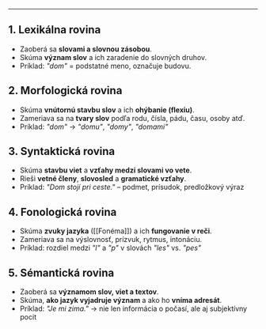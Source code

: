 
---

## 1. Lexikálna rovina
- Zaoberá sa **slovami a slovnou zásobou**.
- Skúma **význam slov** a ich zaradenie do slovných druhov.
- Príklad: *"dom"* = podstatné meno, označuje budovu.

## 2. Morfologická rovina
- Skúma **vnútornú stavbu slov** a ich **ohýbanie (flexiu)**.
- Zameriava sa na **tvary slov** podľa rodu, čísla, pádu, času, osoby atď.
- Príklad: *"dom"* → *"domu"*, *"domy"*, *"domami"*

## 3. Syntaktická rovina
- Skúma **stavbu viet** a **vzťahy medzi slovami vo vete**.
- Rieši **vetné členy**, **slovosled** a **gramatické vzťahy**.
- Príklad: *"Dom stojí pri ceste."* – podmet, prísudok, predložkový výraz

## 4. Fonologická rovina
- Skúma **zvuky jazyka** ([[Fonéma]]) a ich **fungovanie v reči**.
- Zameriava sa na výslovnosť, prízvuk, rytmus, intonáciu.
- Príklad: rozdiel medzi *"l"* a *"p"* v slovách *"les"* vs. *"pes"*

## 5. Sémantická rovina
- Zaoberá sa **významom slov, viet a textov**.
- Skúma, **ako jazyk vyjadruje význam** a ako ho **vníma adresát**.
- Príklad: *"Je mi zima."* → nie len informácia o počasí, ale aj subjektívny pocit
